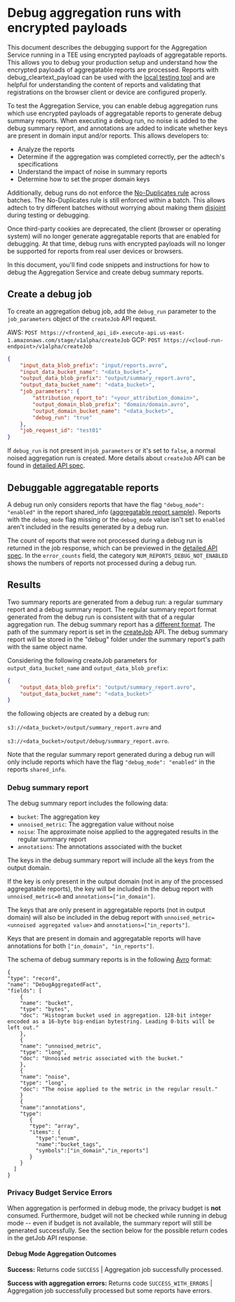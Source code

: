 # Debug aggregation runs with encrypted payloads

This document describes the debugging support for the Aggregation Service running in a TEE using
encrypted payloads of aggregatable reports. This allows you to debug your production setup and
understand how the encrypted payloads of aggregatable reports are processed. Reports with
debug_cleartext_payload can be used with the [local testing tool](/docs/local-testing-tool.md) and
are helpful for understanding the content of reports and validating that registrations on the
browser client or device are configured properly.

To test the Aggregation Service, you can enable debug aggregation runs which use encrypted payloads
of aggregatable reports to generate debug summary reports. When executing a debug run, no noise is
added to the debug summary report, and annotations are added to indicate whether keys are present in
domain input and/or reports. This allows developers to:

-   Analyze the reports
-   Determine if the aggregation was completed correctly, per the adtech's specifications
-   Understand the impact of noise in summary reports
-   Determine how to set the proper domain keys

Additionally, debug runs do not enforce the
[No-Duplicates rule](https://github.com/WICG/attribution-reporting-api/blob/main/AGGREGATION_SERVICE_TEE.md#no-duplicates-rule)
across batches. The No-Duplicates rule is still enforced within a batch. This allows adtech to try
different batches without worrying about making them
[disjoint](https://github.com/WICG/attribution-reporting-api/blob/main/AGGREGATION_SERVICE_TEE.md#disjoint-batches)
during testing or debugging.

Once third-party cookies are deprecated, the client (browser or operating system) will no longer
generate aggregatable reports that are enabled for debugging. At that time, debug runs with
encrypted payloads will no longer be supported for reports from real user devices or browsers.

In this document, you'll find code snippets and instructions for how to debug the Aggregation
Service and create debug summary reports.

## Create a debug job

To create an aggregation debug job, add the `debug_run` parameter to the `job_parameters` object of
the `createJob` API request.

AWS: `POST https://<frontend_api_id>.execute-api.us-east-1.amazonaws.com/stage/v1alpha/createJob`
GCP: `POST https://<cloud-run-endpoint>/v1alpha/createJob`

```json
{
    "input_data_blob_prefix": "input/reports.avro",
    "input_data_bucket_name": "<data_bucket>",
    "output_data_blob_prefix": "output/summary_report.avro",
    "output_data_bucket_name": "<data_bucket>",
    "job_parameters": {
        "attribution_report_to": "<your_attribution_domain>",
        "output_domain_blob_prefix": "domain/domain.avro",
        "output_domain_bucket_name": "<data_bucket>",
        "debug_run": "true"
    },
    "job_request_id": "test01"
}
```

If `debug_run` is not present in`job_parameters` or it's set to `false`, a normal noised aggregation
run is created. More details about `createJob` API can be found in
[detailed API spec](/docs/api.md#createjob-endpoint).

## Debuggable aggregatable reports

A debug run only considers reports that have the flag `"debug_mode": "enabled"` in the report
shared_info ([aggregatable report sample](/docs/collecting.md#aggregatable-report-sample)). Reports
with the `debug_mode` flag missing or the `debug_mode` value isn't set to `enabled` aren't included
in the results generated by a debug run.

The count of reports that were not processed during a debug run is returned in the job response,
which can be previewed in the [detailed API spec](/docs/api.md#createjob-endpoint). In the
`error_counts` field, the category `NUM_REPORTS_DEBUG_NOT_ENABLED` shows the numbers of reports not
processed during a debug run.

## Results

Two summary reports are generated from a debug run: a regular summary report and a debug summary
report. The regular summary report format generated from the debug run is consistent with that of a
regular aggregation run. The debug summary report has a [different format](#debug-summary-report).
The path of the summary report is set in the [createJob](/docs/api.md#createjob-endpoint) API. The
debug summary report will be stored in the "debug" folder under the summary report's path with the
same object name.

Considering the following createJob parameters for `output_data_bucket_name` and
`output_data_blob_prefix`:

```json
{
    "output_data_blob_prefix": "output/summary_report.avro",
    "output_data_bucket_name": "<data_bucket>"
}
```

the following objects are created by a debug run:

`s3://<data_bucket>/output/summary_report.avro` and

`s3://<data_bucket>/output/debug/summary_report.avro`.

Note that the regular summary report generated during a debug run will only include reports which
have the flag `"debug_mode": "enabled"` in the reports `shared_info`.

### Debug summary report

The debug summary report includes the following data:

-   `bucket`: The aggregation key
-   `unnoised_metric`: The aggregation value without noise
-   `noise`: The approximate noise applied to the aggregated results in the regular summary report
-   `annotations`: The annotations associated with the bucket

The keys in the debug summary report will include all the keys from the output domain.

If the key is only present in the output domain (not in any of the processed aggregatable reports),
the key will be included in the debug report with `unnoised_metric=0` and
`annotations=["in_domain"]`.

The keys that are only present in aggregatable reports (not in output domain) will also be included
in the debug report with `unnoised_metric=<unnoised aggregated value>` and
`annotations=["in_reports"]`.

Keys that are present in domain and aggregatable reports will have annotations for both
`["in_domain", "in_reports"]`.

The schema of debug summary reports is in the following [Avro](https://avro.apache.org/) format:

```avro
{
"type": "record",
"name": "DebugAggregatedFact",
"fields": [
    {
    "name": "bucket",
    "type": "bytes",
    "doc": "Histogram bucket used in aggregation. 128-bit integer encoded as a 16-byte big-endian bytestring. Leading 0-bits will be left out."
    },
    {
    "name": "unnoised_metric",
    "type": "long",
    "doc": "Unnoised metric associated with the bucket."
    },
    {
    "name": "noise",
    "type": "long",
    "doc": "The noise applied to the metric in the regular result."
    }
    {
    "name":"annotations",
    "type":
       {
       "type": "array",
       "items": {
         "type":"enum",
         "name":"bucket_tags",
         "symbols":["in_domain","in_reports"]
       }
    }
  ]
}
```

### Privacy Budget Service Errors

When aggregation is performed in debug mode, the privacy budget is **not** consumed. Furthermore,
budget will not be checked while running in debug mode -- even if budget is not available, the
summary report will still be generated successfully. See the section below for the possible return
codes in the getJob API response.

#### Debug Mode Aggregation Outcomes

**Success:** Returns code `SUCCESS` | Aggregation job successfully processed.

**Success with aggregation errors:** Returns code `SUCCESS_WITH_ERRORS` | Aggregation job
successfully processed but some reports have errors.

